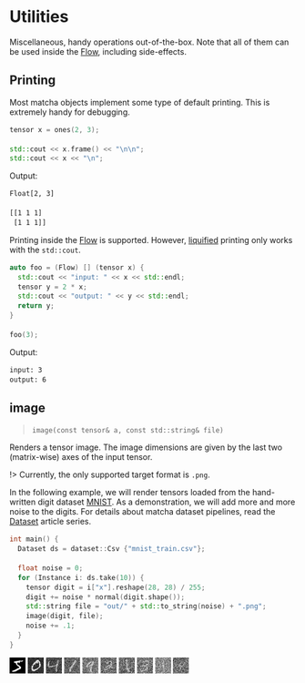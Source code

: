 # Utilities

Miscellaneous, handy operations out-of-the-box. Note that all of them can be used inside the [Flow](flow/), including side-effects.

## Printing

Most matcha objects implement some type of default printing. This is extremely handy for debugging. 

```cpp
tensor x = ones(2, 3);

std::cout << x.frame() << "\n\n";
std::cout << x << "\n";

```

Output:

```txt
Float[2, 3]

[[1 1 1]
 [1 1 1]]
```


Printing inside the [Flow](flow/) is supported. However, [liquified](flow/) printing only works with the `std::cout`.

```cpp
auto foo = (Flow) [] (tensor x) {
  std::cout << "input: " << x << std::endl;
  tensor y = 2 * x;
  std::cout << "output: " << y << std::endl;
  return y;
}

foo(3);
```

Output:

```txt
input: 3
output: 6
```


## image

> `image(const tensor& a, const std::string& file)`

Renders a tensor image. The image dimensions are given by the last two (matrix-wise) axes of the input tensor.

!> Currently, the only supported target format is `.png`.

In the following example, we will render tensors loaded from the hand-written digit dataset [MNIST](https://en.wikipedia.org/wiki/MNIST_database).
As a demonstration, we will add more and more noise to the digits. For details about matcha dataset pipelines, read the [Dataset](dataset/) article series.


```cpp
int main() {
  Dataset ds = dataset::Csv {"mnist_train.csv"};

  float noise = 0;
  for (Instance i: ds.take(10)) {
    tensor digit = i["x"].reshape(28, 28) / 255;
    digit += noise * normal(digit.shape());
    std::string file = "out/" + std::to_string(noise) + ".png";
    image(digit, file);
    noise += .1;
  }
}
```

![out](out/0.000000.png)
![out](out/0.100000.png)
![out](out/0.200000.png)
![out](out/0.300000.png)
![out](out/0.400000.png)
![out](out/0.500000.png)
![out](out/0.600000.png)
![out](out/0.700000.png)
![out](out/0.800000.png)
![out](out/0.900000.png)
